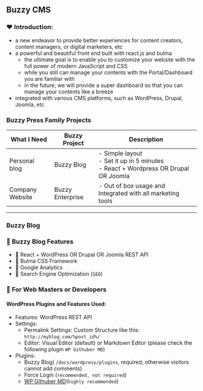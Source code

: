 ## Buzzy CMS

### :heart: Introduction:

-   a new endeavor to provide better experiences for content creators, content managers, or digital marketers, etc
-   a powerful and beautiful front end built with react.js and bulma
    -   the ultimate goal is to enable you to customize your website with the full power of modern JavaScript and CSS
    -   while you still can manage your contents with the Portal/Dashboard you are familiar with
    -   in the future, we will provide a super dashboard so that you can manage your contents like a breeze
-   integrated with various CMS platforms, such as WordPress, Drupal, Joomla, etc

### Buzzy Press Family Projects

| What I Need     | Buzzy Project    | Description                                                                                  |
| --------------- | ---------------- | -------------------------------------------------------------------------------------------- |
| Personal blog   | Buzzy Blog       | - Simple layout <br /> - Set it up in 5 minutes <br> - React + Wordpress OR Drupal OR Joomla |
| Company Website | Buzzy Enterprise | - Out of box usage and Integrated with all marketing tools                                   |

---

### Buzzy Blog

### :triangular_flag_on_post: Buzzy Blog Features

-   :round_pushpin: React + WordPress OR Drupal OR Joomla REST API
-   :round_pushpin: Bulma CSS Framework
-   :round_pushpin: Google Analytics
-   :round_pushpin: Search Engine Optimization (`SEO`)

### :bookmark_tabs: For Web Masters or Developers

#### WordPress Plugins and Features Used:

-   Features: WordPress REST API
-   Settings:
    -   Permalink Settings: Custom Structure like this: `http://myblog.com/%post_id%/`
    -   Editor: Visual Editor (default) or Markdown Editor (please check the following plugin `WP Githuber MD`)
-   Plugins:
    -   Buzzy Blog( `/docs/wordpress/plugins`, required, otherwise visitors cannot add comments)
    -   Force Login (`recommended, not required`)
    -   [WP Githuber MD](https://github.com/terrylinooo/githuber-md)(`highly recommended`)
